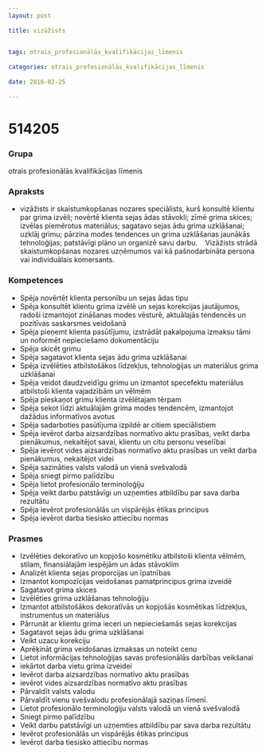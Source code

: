 ```yaml
---
layout: post
    
title: vizāžists

    
tags: otrais_profesionālās_kvalifikācijas_līmenis
    
categories: otrais_profesionālās_kvalifikācijas_līmenis
    
date: 2016-02-25
    
---
```

# 514205

### Grupa
otrais profesionālās kvalifikācijas līmenis


### Apraksts

*  vizāžists ir skaistumkopšanas nozares speciālists, kurš konsultē klientu par grima izvēli; novērtē klienta sejas ādas stāvokli; zīmē grima skices; izvēlas piemērotus materiālus; sagatavo sejas ādu grima uzklāšanai; uzklāj grimu; pārzina modes tendences un grima uzklāšanas jaunākās tehnoloģijas; patstāvīgi plāno un organizē savu darbu.     Vizāžists strādā skaistumkopšanas nozares uzņēmumos vai kā pašnodarbināta persona vai individuālais komersants.

### Kompetences

* Spēja novērtēt klienta personību un sejas ādas tipu
* Spēja konsultēt klientu grima izvēlē un sejas korekcijas jautājumos, radoši izmantojot zināšanas modes vēsturē, aktuālajās tendencēs un pozitīvas saskarsmes veidošanā
* Spēja pieņemt klienta pasūtījumu, izstrādāt pakalpojuma izmaksu tāmi un noformēt nepieciešamo dokumentāciju
* Spēja skicēt grimu
* Spēja sagatavot klienta sejas ādu grima uzklāšanai
* Spēja izvēlēties atbilstošākos līdzekļus, tehnoloģijas un materiālus grima uzklāšanai
* Spēja veidot daudzveidīgu grimu un izmantot specefektu materiālus atbilstoši klienta vajadzībām un vēlmēm
* Spēja pieskaņot grimu klienta izvēlētajam tērpam
* Spēja sekot līdzi aktuālajām grima modes tendencēm, izmantojot dažādus informatīvos avotus
* Spēja sadarboties pasūtījuma izpildē ar citiem speciālistiem
* Spēja ievērot darba aizsardzības normatīvo aktu prasības, veikt darba pienākumus, nekaitējot savai, klientu un citu personu veselībai
* Spēja ievērot vides aizsardzības normatīvo aktu prasības un veikt darba pienākumus, nekaitējot videi
* Spēja sazināties valsts valodā un vienā svešvalodā
* Spēja sniegt pirmo palīdzību
* Spēja lietot profesionālo terminoloģiju
* Spēja veikt darbu patstāvīgi un uzņemties atbildību par sava darba rezultātu
* Spēja ievērot profesionālās un vispārējās ētikas principus
* Spēja ievērot darba tiesisko attiecību normas


### Prasmes 
* Izvēlēties dekoratīvo un kopjošo kosmētiku atbilstoši klienta vēlmēm, stilam, finansiālajām iespējām un ādas stāvoklim
* Analizēt klienta sejas proporcijas un īpatnības
* Izmantot kompozīcijas veidošanas pamatprincipus grima izveidē
* Sagatavot grima skices
* Izvēlēties grima uzklāšanas tehnoloģiju
* Izmantot atbilstošākos dekoratīvās un kopjošās kosmētikas līdzekļus, instrumentus un materiālus
* Pārrunāt ar klientu grima ieceri un nepieciešamās sejas korekcijas
* Sagatavot sejas ādu grima uzklāšanai
* Veikt uzacu korekciju
* Aprēķināt grima veidošanas izmaksas un noteikt cenu
* Lietot informācijas tehnoloģijas savas profesionālās darbības veikšanai
* iekārtot darba vietu grima izveidei
* Ievērot darba aizsardzības normatīvo aktu prasības
* ievērot vides aizsardzības normatīvo aktu prasības
* Pārvaldīt valsts valodu
* Pārvaldīt vienu svešvalodu profesionālajā saziņas līmenī.
* Lietot profesionālo terminoloģiju valsts valodā un vienā svešvalodā
* Sniegt pirmo palīdzību
* Veikt darbu patstāvīgi un uzņemties atbildību par sava darba rezultātu
* Ievērot profesionālās un vispārējās ētikas principus
* Ievērot darba tiesisko attiecību normas